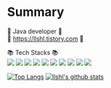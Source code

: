 # Summary
:dart: Java developer :dart:   
:green_book: https://llshl.tistory.com :green_book:
  
  
:books: Tech Stacks :books:   
<img src="https://img.shields.io/badge/JAVA-007396?style=for-the-badge&logo=java&logoColor=white"> 
<img src="https://img.shields.io/badge/Spring-6DB33F?style=for-the-badge&logo=Spring&logoColor=white"> 
<img src="https://img.shields.io/badge/mysql-4479A1?style=for-the-badge&logo=mysql&logoColor=white"> 
<img src="https://img.shields.io/badge/typescript-F7DF1E?style=for-the-badge&logo=typescript&logoColor=black"> 
<img src="https://img.shields.io/badge/express-0769AD?style=for-the-badge&logo=express&logoColor=white"> 
<img src="https://img.shields.io/badge/mongoDB-61DAFB?style=for-the-badge&logo=mongoDB&logoColor=black">
<img src="https://img.shields.io/badge/jest-4FC08D?style=for-the-badge&logo=jest&logoColor=white">
<img src="https://img.shields.io/badge/git-181717?style=for-the-badge&logo=git&logoColor=white"> 
<img src="https://img.shields.io/badge/linux-FCC624?style=for-the-badge&logo=linux&logoColor=black">
<img src="https://img.shields.io/badge/aws-232F3E?style=for-the-badge&logo=aws&logoColor=white">

[![Top Langs](https://github-readme-stats.vercel.app/api/top-langs/?username=llshl&layout=demo)](https://github.com/llshl/github-readme-stats)
[![llshl's github stats](https://github-readme-stats.vercel.app/api?username=llshl)](https://github.com/llshl/github-readme-stats)




